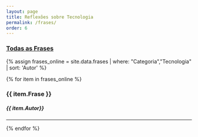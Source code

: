 ```yaml
---
layout: page
title: Reflexões sobre Tecnologia
permalink: /frases/
order: 6
---
```



### [Todas as Frases](/frasestodas/)

{% assign frases_online = site.data.frases | where: "Categoria","Tecnologia" | sort: 'Autor' %}

{% for item in frases_online %}
<h3 class="post-title">{{ item.Frase }}</h3>
<h5>{{ item.Autor}}</h5>
 <hr/>
{% endfor %}
